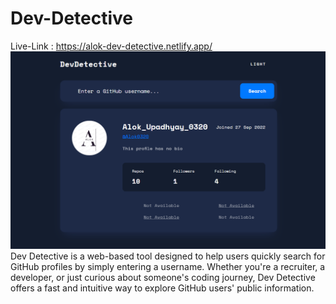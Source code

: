 # Dev-Detective
Live-Link : https://alok-dev-detective.netlify.app/
<img src="Dev-Detective.png">
Dev Detective is a web-based tool designed to help users quickly search for GitHub profiles by simply entering a username. Whether you're a recruiter, a developer, or just curious about someone's coding journey, Dev Detective offers a fast and intuitive way to explore GitHub users' public information.
